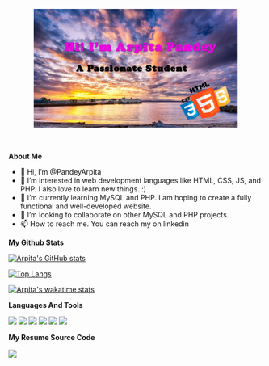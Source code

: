 <p align="center"><a href="https://anuraghazra.github.io"><img width="80%" src="https://github.com/PandeyArpita/PandeyArpita/blob/main/MEARPITA.png" /></a></p>

<br />

**About Me**

- 👋 Hi, I’m @PandeyArpita
- 👀 I’m interested in web development languages like HTML, CSS, JS, and PHP. I also love to learn new things. :)
- 🌱 I’m currently learning MySQL and PHP. I am hoping to create a fully functional and well-developed website.
- 💞️ I’m looking to collaborate on other MySQL and PHP projects.
- 📫 How to reach me. You can reach my on linkedin

**My Github Stats**

[![Arpita's GitHub stats](https://github-readme-stats.vercel.app/api?username=PandeyArpita)](https://github.com/anuraghazra/github-readme-stats)

[![Top Langs](https://github-readme-stats.vercel.app/api/top-langs/?username=PandeyArpita&langs_count=8)](https://github.com/anuraghazra/github-readme-stats)

[![Arpita's wakatime stats](https://github-readme-stats.vercel.app/api/wakatime?username=PandeyArpita)](https://github.com/anuraghazra/github-readme-stats)

**Languages And Tools**

<code><img height="20" src="https://wakatime.com/static/img/editor-icons/pycharm-128.png"></code>
<code><img height="20" src="https://wakatime.com/static/img/editor-icons/vs-code-128.png"></code>
<code><img height="20" src="https://wakatime.com/static/img/editor-icons/intellij-idea-128.png"></code>
<code><img height="20" src="https://th.bing.com/th/id/OIP.9wSDITkHsJhHfMOIAff7YgHaHw?pid=ImgDet&rs=1"></code>
<code><img height="20" src="https://w7.pngwing.com/pngs/28/601/png-transparent-sql-logo-illustration-microsoft-azure-sql-database-microsoft-sql-server-database-blue-text-logo.png"></code>
<code><img height="20" src="https://th.bing.com/th/id/OIP.qRH-viaTdgh-nLyVA3sKkwHaGa?w=219&h=190&c=7&r=0&o=5&dpr=1.25&pid=1.7"></code>


**My Resume Source Code**

<a href="https://github.com/anuraghazra/github-readme-stats">
  <img align="center" src="https://github-readme-stats.vercel.app/api/pin/?username=PandeyArpita&repo=Resume&theme=buefy" />
</a>
<!---
PandeyArpita/PandeyArpita is a ✨ special ✨ repository because its `README.md` (this file) appears on your GitHub profile.
You can click the Preview link to take a look at your changes.
--->
